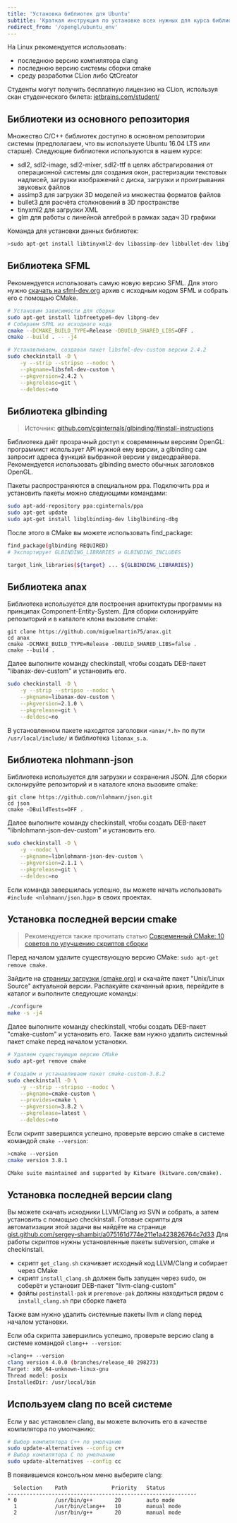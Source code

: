 ```yaml
---
title: 'Установка библиотек для Ubuntu'
subtitle: 'Краткая инструкция по установке всех нужных для курса библиотек в Ubuntu'
redirect_from: '/opengl/ubuntu_env'
---
```


На Linux рекомендуется использовать:

- последнюю версию компилятора clang
- последнюю версию системы сборки cmake
- среду разработки CLion либо QtCreator

Студенты могут получить бесплатную лицензию на CLion, используя скан студенческого билета: [jetbrains.com/student/](https://www.jetbrains.com/student/)

## Библиотеки из основного репозитория

Множество C/C++ библиотек доступно в основном репозитории системы (предполагаем, что вы используете Ubuntu 16.04 LTS или старше). Следующие библиотеки используются в нашем курсе:

- sdl2, sdl2-image, sdl2-mixer, sdl2-ttf в целях абстрагирования от операционной системы для создания окон, растеризации текстовых надписей, загрузки изображений с диска, загрузки и проигрывания звуковых файлов
- assimp3 для загрузки 3D моделей из множества форматов файлов
- bullet3 для расчёта столкновений в 3D пространстве
- tinyxml2 для загрузки XML
- glm для работы с линейной алгеброй в рамках задач 3D графики

Команда для установки данных библиотек:

```bash
>sudo apt-get install libtinyxml2-dev libassimp-dev libbullet-dev libglm-dev
```

## Библиотека SFML

Рекомендуется использовать самую новую версию SFML. Для этого нужно [скачать на sfml-dev.org](https://www.sfml-dev.org/download.php) архив с исходным кодом SFML и собрать его с помощью CMake.

```bash
# Установим зависимости для сборки
sudo apt-get install libfreetype6-dev libpng-dev
# Собираем SFML из исходного кода
cmake --DCMAKE_BUILD_TYPE=Release -DBUILD_SHARED_LIBS=OFF .
cmake --build . -- -j4

# Устанавливаем, создавая пакет libsfml-dev-custom версии 2.4.2
sudo checkinstall -D \
    -y --strip --stripso --nodoc \
    --pkgname=libsfml-dev-custom \
    --pkgversion=2.4.2 \
    --pkgrelease=git \
    --deldesc=no
```

## Библиотека glbinding

> Источник: [github.com/cginternals/glbinding/#install-instructions](https://github.com/cginternals/glbinding/#install-instructions)

Библиотека даёт прозрачный доступ к современным версиям OpenGL: программист использует API нужной ему версии, а glbinding сам запросит адреса функций выбранной версии у видеодрайвера. Рекомендуется использовать glbinding вместо обычных заголовков OpenGL.

Пакеты распространяются в специальном ppa. Подключить ppa и установить пакеты можно следующими командами:

```bash
sudo apt-add-repository ppa:cginternals/ppa
sudo apt-get update
sudo apt-get install libglbinding-dev libglbinding-dbg
```

После этого в CMake вы можете использовать find_package:

```bash
find_package(glbinding REQUIRED)
# Экспортирует GLBINDING_LIBRARIES и GLBINDING_INCLUDES

target_link_libraries(${target} ... ${GLBINDING_LIBRARIES})
```

## Библиотека anax

Библиотека используется для построения архитектуры программы на принципах Component-Entity-System. Для сборки склонируйте репозиторий и в каталоге клона вызовите cmake:

```
git clone https://github.com/miguelmartin75/anax.git
cd anax
cmake -DCMAKE_BUILD_TYPE=Release -DBUILD_SHARED_LIBS=false .
cmake --build .
```

Далее выполните команду checkinstall, чтобы создать DEB-пакет "libanax-dev-custom" и установить его.

```bash
sudo checkinstall -D \
    -y --strip --stripso --nodoc \
    --pkgname=libanax-dev-custom \
    --pkgversion=2.1.0 \
    --pkgrelease=git \
    --deldesc=no
```

В установленном пакете находятся заголовки `<anax/*.h>` по пути `/usr/local/include/` и библиотека `libanax_s.a`.

## Библиотека nlohmann-json

Библиотека используется для загрузки и сохранения JSON. Для сборки склонируйте репозиторий и в каталоге клона вызовите cmake:

```
git clone https://github.com/nlohmann/json.git
cd json
cmake -DBuildTests=OFF .
```

Далее выполните команду checkinstall, чтобы создать DEB-пакет "libnlohmann-json-dev-custom" и установить его.

```bash
sudo checkinstall -D \
    -y --nodoc \
    --pkgname=libnlohmann-json-dev-custom \
    --pkgversion=2.1.1 \
    --pkgrelease=git \
    --deldesc=no
```

Если команда завершилась успешно, вы можете начать использовать `#include <nlohmann/json.hpp>` в своих проектах.

## Установка последней версии cmake

> Рекомендуется также прочитать статью [Современный CMake: 10 советов по улучшению скриптов сборки](https://habrahabr.ru/post/330902/)

Перед началом удалите существующую версию CMake: `sudo apt-get remove cmake`.

Зайдите на [страницу загрузки (cmake.org)](https://cmake.org/download/) и скачайте пакет "Unix/Linux Source" актуальной версии. Распакуйте скачанный архив, перейдите в каталог и выполните следующие команды:

```bash
./configure
make -s -j4
```

Далее выполните команду checkinstall, чтобы создать DEB-пакет "cmake-custom" и установить его. Также вам нужно удалить системный пакет cmake перед началом установки.

```bash
# Удаляем существующую версию CMake
sudo apt-get remove cmake

# Создаём и устанавливаем пакет cmake-custom-3.8.2
sudo checkinstall -D \
    -y --strip --stripso --nodoc \
    --pkgname=cmake-custom \
    --provides=cmake \
    --pkgversion=3.8.2 \
    --pkgrelease=latest \
    --deldesc=no
```

Если скрипт завершился успешно, проверьте версию cmake в системе командой `cmake --version`:

```bash
>cmake --version
cmake version 3.8.1

CMake suite maintained and supported by Kitware (kitware.com/cmake).
```

## Установка последней версии clang

Вы можете скачать исходники LLVM/Clang из SVN и собрать, а затем установить с помощью checkinstall. Готовые скрипты для автоматизации этой задачи вы найдёте на странице [gist.github.com/sergey-shambir/a075161d774e211e1a423826764c7d33](https://gist.github.com/sergey-shambir/a075161d774e211e1a423826764c7d33) Для работы скриптов нужны установленные пакеты subversion, cmake и checkinstall.

- скрипт `get_clang.sh` скачивает исходный код LLVM/Clang и собирает через CMake
- скрипт `install_clang.sh` должен быть запущен через sudo, он соберёт и установит DEB-пакет "llvm-clang-custom"
- файлы `postinstall-pak` и `preremove-pak` должны находиться рядом с `install_clang.sh` при сборке пакета

Также вам нужно удалить системные пакеты llvm и clang перед началом установки.

Если оба скрипта завершились успешно, проверьте версию clang в системе командой `clang++ --version`:

```bash
>clang++ --version
clang version 4.0.0 (branches/release_40 298273)
Target: x86_64-unknown-linux-gnu
Thread model: posix
InstalledDir: /usr/local/bin
```

## Используем clang по всей системе

Если у вас установлен clang, вы можете включить его в качестве компилятора по умолчанию:

```bash
# Выбор компилятора C++ по умолчанию
sudo update-alternatives --config c++
# Выбор компилятора C по умолчанию
sudo update-alternatives --config cc
```

В появившемся консольном меню выберите clang:

```
  Selection    Path              Priority   Status
------------------------------------------------------------
* 0            /usr/bin/g++       20        auto mode
  1            /usr/bin/clang++   10        manual mode
  2            /usr/bin/g++       20        manual mode
```

